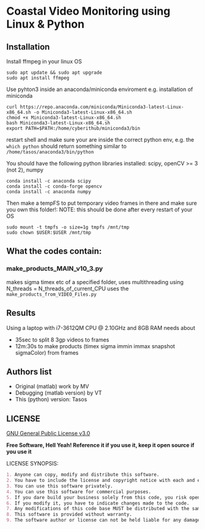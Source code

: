 # Coastal Video Monitoring using Linux & Python

## Installation
Install ffmpeg in your linux OS
```
sudo apt update && sudo apt upgrade
sudo apt install ffmpeg
```

Use pyhton3 inside an anaconda/miniconda enviroment
e.g. installation of miniconda
```
curl https://repo.anaconda.com/miniconda/Miniconda3-latest-Linux-x86_64.sh -o Miniconda3-latest-Linux-x86_64.sh
chmod +x Miniconda3-latest-Linux-x86_64.sh
bash Miniconda3-latest-Linux-x86_64.sh
export PATH=$PATH:/home/cyberithub/miniconda3/bin
```

restart shell and make sure your are inside the correct python env, e.g. the ```which python``` should return something similar to ```/home/tasos/anaconda3/bin/python```

You should have the following python libraries installed:
scipy, openCV >= 3 (not 2), numpy
```
conda install -c anaconda scipy
conda install -c conda-forge opencv
conda install -c anaconda numpy
```

Then make a tempFS to put temporary video frames in there and make sure you own this folder!:
NOTE: this should be done after every restart of your OS
```
sudo mount -t tmpfs -o size=1g tmpfs /mnt/tmp
sudo chown $USER:$USER /mnt/tmp
```

## What the codes contain:

### make_products_MAIN_v10_3.py

makes sigma timex etc of a specified folder, uses multithreading using N_threads = N_threads_of_current_CPU
uses the ```make_products_from_VIDEO_Files.py```


## Results
Using a laptop with i7-3612QM CPU @ 2.10GHz and 8GB RAM needs about
- 35sec to split 8 3gp videos to frames
- 12m:30s to make products (timex sigma immin immax snapshot sigmaColor) from frames



## Authors list
- Original (matlab) work by MV
- Debugging (matlab version) by VT
- This (python) version: Tasos


## LICENSE

[GNU General Public License v3.0](https://www.gnu.org/licenses/gpl-3.0.html)

**Free Software, Hell Yeah! Reference it if you use it, keep it open source if you use it**


LICENSE SYNOPSIS:



```markdown
1. Anyone can copy, modify and distribute this software.
2. You have to include the license and copyright notice with each and every distribution.
3. You can use this software privately.
4. You can use this software for commercial purposes.
5. If you dare build your business solely from this code, you risk open-sourcing the whole code base.
6. If you modify it, you have to indicate changes made to the code.
7. Any modifications of this code base MUST be distributed with the same license, GPLv3.
8. This software is provided without warranty.
9. The software author or license can not be held liable for any damages inflicted by the software.
```

